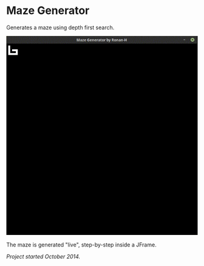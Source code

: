 # Maze Generator

Generates a maze using depth first search.

![GIF of maze generator](maze-gen.gif)

The maze is generated "live", step-by-step inside a JFrame.

*Project started October 2014.*
